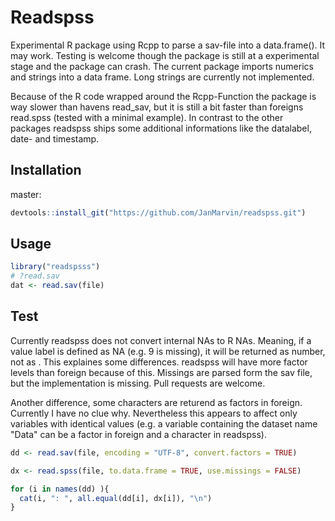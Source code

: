 # Readspss

Experimental R package using Rcpp to parse a sav-file into a data.frame().
It may work. Testing is welcome though the package is still at a experimental
stage and the package can crash. The current package imports numerics and 
strings into a data frame. Long strings are currently not implemented.

Because of the R code wrapped around the Rcpp-Function the package is way slower
than havens read_sav, but it is still a bit faster than foreigns read.spss 
(tested with a minimal example).
In contrast to the other packages readspss ships some additional informations 
like the datalabel, date- and timestamp.

## Installation

master:
```R
devtools::install_git("https://github.com/JanMarvin/readspss.git")
```

## Usage

```R
library("readspsss")
# ?read.sav
dat <- read.sav(file)
```

## Test

Currently readspss does not convert internal NAs to R NAs. Meaning, if a value
label is defined as NA (e.g. 9 is missing), it will be returned as number, not
as <NA>. This explaines some differences. readspss will have more factor levels
than foreign because of this. Missings are parsed form the sav file, but the
implementation is missing. Pull requests are welcome.

Another difference, some characters are returend as factors in foreign. 
Currently I have no clue why. Nevertheless this appears to affect only variables
with identical values (e.g. a variable containing the dataset name "Data" can be
a factor in foreign and a character in readspss). 


```R
dd <- read.sav(file, encoding = "UTF-8", convert.factors = TRUE)

dx <- read.spss(file, to.data.frame = TRUE, use.missings = FALSE)

for (i in names(dd) ){
  cat(i, ": ", all.equal(dd[i], dx[i]), "\n")
}
```

